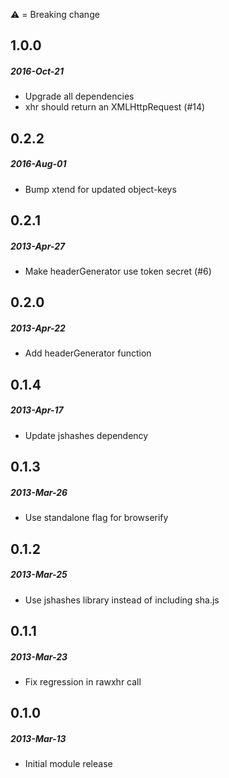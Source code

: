 :warning: = Breaking change

## 1.0.0
##### 2016-Oct-21
* Upgrade all dependencies
* xhr should return an XMLHttpRequest (#14)

## 0.2.2
##### 2016-Aug-01
* Bump xtend for updated object-keys

## 0.2.1
##### 2013-Apr-27
* Make headerGenerator use token secret (#6)

## 0.2.0
##### 2013-Apr-22
* Add headerGenerator function

## 0.1.4
##### 2013-Apr-17
* Update jshashes dependency

## 0.1.3
##### 2013-Mar-26
* Use standalone flag for browserify

## 0.1.2
##### 2013-Mar-25
* Use jshashes library instead of including sha.js

## 0.1.1
##### 2013-Mar-23
* Fix regression in rawxhr call

## 0.1.0
##### 2013-Mar-13
* Initial module release
